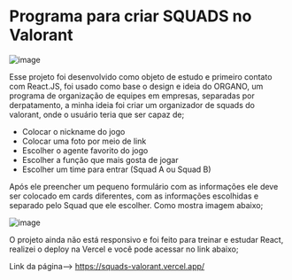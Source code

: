# Programa para criar SQUADS no Valorant

<p align="center">

![image](https://user-images.githubusercontent.com/100639279/211865535-d4bbbd24-2569-466c-965b-0fe6fa7a40d4.png)
  
</p>


Esse projeto foi desenvolvido como objeto de estudo e primeiro contato com React.JS, foi usado como base o design e ideia do ORGANO, um programa de organização de equipes em empresas, separadas por derpatamento, a minha ideia foi criar um organizador de squads do valorant, onde o usuário teria que ser capaz de;

- Colocar o nickname do jogo
- Colocar uma foto por meio de link
- Escolher o agente favorito do jogo
- Escolher a função que mais gosta de jogar
- Escolher um time para entrar (Squad A ou Squad B)


Após ele preencher um pequeno formulário com as informações ele deve ser colocado em cards diferentes, com as informações escolhidas e separado pelo Squad que ele escolher. Como mostra imagem abaixo;

![image](https://user-images.githubusercontent.com/100639279/211865286-b93e0a20-0adf-40f9-9118-144d541af4bb.png)

O projeto ainda não está responsivo e foi feito para treinar e estudar React, realizei o deploy na Vercel e você pode acessar no link abaixo;

Link da página--> https://squads-valorant.vercel.app/
